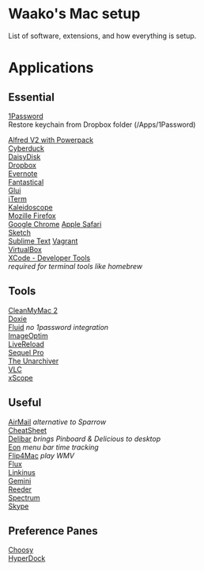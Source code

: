 Waako's Mac setup
=========

List of software, extensions, and how everything is setup.

# Applications

## Essential

[1Password](http://agilebits.com/onepassword)  
Restore keychain from Dropbox folder (/Apps/1Password)

[Alfred V2 with Powerpack](http://alfredapp.com/)  
[Cyberduck](http://cyberduck.ch/)  
[DaisyDisk](http://daisydiskapp.com)  
[Dropbox](http://dropbox.com/)  
[Evernote](http://evernote.com)  
[Fantastical](http://flexibits.com/fantastical)  
[Glui](http://glui.me)  
[iTerm](http://iterm2.com)  
[Kaleidoscope](http://kaleidoscopeapp.com/)  
[Mozille Firefox](http://www.mozilla.org/firefox/)  
[Google Chrome](https://chrome.google.com)
[Apple Safari](http://www.apple.com/safari/)  
[Sketch](http://www.bohemiancoding.com/sketch/)  
[Sublime Text](www.sublimetext.com) 
[Vagrant](http://vagrantup.com)  
[VirtualBox](http://virtualbox.org)  
[XCode - Developer Tools](https://developer.apple.com/xcode/)  
*required for terminal tools like homebrew*

## Tools

[CleanMyMac 2](http://macpaw.com/cleanmymac)  
[Doxie](www.getdoxie.com)  
[Fluid](http://fluidapp.com) *no 1password integration*  
[ImageOptim](http://imageoptim.pornel.net)  
[LiveReload](http://livereload.com)  
[Sequel Pro](http://sequelpro.com)  
[The Unarchiver](http://wakaba.c3.cx/s/apps/unarchiver.html)  
[VLC](http://www.videolan.org)  
[xScope](http://iconfactory.com/software/xscope)  

## Useful

[AirMail](http://airmailapp.info/) *alternative to Sparrow*  
[CheatSheet](http://www.grandtotal.biz/CheatSheet/)  
[Delibar](http://www.delibarapp.com) *brings Pinboard & Delicious to desktop*  
[Eon](http://fuelcollective.com/eon) *menu bar time tracking*  
[Flip4Mac](www.telestream.net/flip4mac-wmv/overview.htm) *play WMV*  
[Flux](http://stereopsis.com/flux/)  
[Linkinus](http://conceitedsoftware.com/products/linkinus)  
[Gemini](http://macpaw.com/gemini)  
[Reeder](http://reederapp.com)  
[Spectrum](http://www.eigenlogik.com/spectrum/mac)  
[Skype](http://skype.com)  

## Preference Panes

[Choosy](http://www.choosyosx.com/)  
[HyperDock](http://hyperdock.bahoom.com/)  
